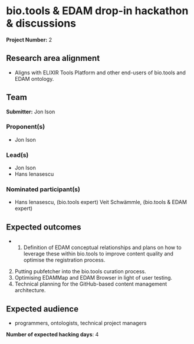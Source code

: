 # bio.tools & EDAM drop-in hackathon & discussions

**Project Number:** 2

## Research area alignment

- Aligns with ELIXIR Tools Platform and other end-users of bio.tools and EDAM ontology.

## Team

**Submitter:** Jon Ison

### Proponent(s)

- Jon Ison

### Lead(s)

- Jon Ison
- Hans Ienasescu

### Nominated participant(s)

- Hans Ienasescu, (bio.tools expert)
 Veit Schwämmle, (bio.tools & EDAM expert)

## Expected outcomes

- 1. Definition of EDAM conceptual relationships and plans on how to leverage these within bio.tools to improve content quality and optimise the registration process.
 2. Putting pubfetcher into the bio.tools curation process.
 3. Optimising EDAMMap and EDAM Browser in light of user testing.
 4. Technical planning for the GitHub-based content management architecture.

## Expected audience

- programmers, ontologists, technical project managers

**Number of expected hacking days**: 4

